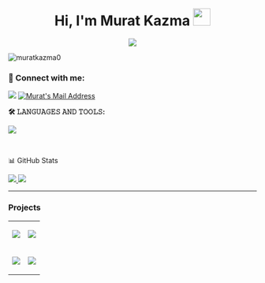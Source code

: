 <h1 align="center">Hi, I'm Murat Kazma <img src="https://media.giphy.com/media/hvRJCLFzcasrR4ia7z/giphy.gif" width="35"> </h1>
<p align="center">
 <a href="https://github.com/muratkazma0">
  <img src="https://readme-typing-svg.herokuapp.com?color=%23007BFF&lines=Web+Developer&center=true&width=500&height=50">
</a>

</p>
<p align="left"> <img src="https://komarev.com/ghpvc/?username=muratkazma0&label=Profile%20views&color=0eb419&style=flat" alt="muratkazma0" /> </p>

### 📩 Connect with me:
  <a href="https://www.linkedin.com/in/murat-kazma/" target="_blank"><img src="https://img.shields.io/badge/LinkedIn-0077B5?style=for-the-badge&logo=linkedin&logoColor=white" target="_blank"></a>
  <a href="mailto:muratkazma.dev@gmail.com" target="_blank" rel="nofollow"><img alt="Murat's Mail Address" src="https://img.shields.io/badge/Gmail-D14836?style=for-the-badge&logo=gmail&logoColor=white" /></a>

**🛠 𝙻𝙰𝙽𝙶𝚄𝙰𝙶𝙴𝚂 𝙰𝙽𝙳 𝚃𝙾𝙾𝙻𝚂:**  
<p align="left">
<a href="https://skillicons.dev">
   <img src="https://skillicons.dev/icons?i=html,css,js,react,tailwind,nodejs,mongodb,mysql,git,vscode,python,postman&perline=6"/>
  </a>
</p>
<br>

📊 GitHub Stats

<p align="left">
  <a href="https://github.com/muratkazma0" target="_blank">
    <img src="https://github-readme-stats.vercel.app/api?username=muratkazma0&count_private=true&show_icons=true&theme=tokyonight">
  </a>
  <a href="https://github.com/muratkazma0?tab=repositories" target="_blank">
    <img src="https://github-readme-stats.vercel.app/api/top-langs/?username=muratkazma0&hide=python&layout=compact&show_icons=true&theme=tokyonight">
  </a>
</p>

---
### Projects
<table >
    <tr>
        <td>
            <p>
                <a href="https://github.com/muratkazma0/GitHub-Follower-Scraper" target="_blank">
                    <img src="https://github-readme-stats.vercel.app/api/pin/?username=muratkazma0&repo=GitHub-Follower-Scraper&layout=compact&show_icons=true&theme=tokyonight">
                </a>
            </p>
        </td>
        <td>
            <p>
                <a href="https://github.com/muratkazma0/NETWORK-ATTACK-SIMULATION-WANNACRY-RANSOMWARE-ATTACK" target="_blank">
                    <img src="https://github-readme-stats.vercel.app/api/pin/?username=muratkazma0&repo=NETWORK-ATTACK-SIMULATION-WANNACRY-RANSOMWARE-ATTACK&layout=compact&show_icons=true&theme=tokyonight">
                </a>
            </p>
        </td>
    </tr>
    <tr>
        <td>
            <p>
                <a href="https://github.com/muratkazma0/Python-REST-API-Project" target="_blank">
                    <img src="https://github-readme-stats.vercel.app/api/pin/?username=muratkazma0&repo=Python-REST-API-Project&layout=compact&show_icons=true&theme=tokyonight">
                </a>
            </p>
        </td>
        <td>
            <p>
                <a href="https://github.com/muratkazma0/Yabanci-Dil-Kurs-Yonetim-Sistemi" target="_blank">
                    <img src="https://github-readme-stats.vercel.app/api/pin/?username=muratkazma0&repo=Yabanci-Dil-Kurs-Yonetim-Sistemi&layout=compact&show_icons=true&theme=tokyonight">
                </a>
            </p>
        </td>
    </tr>
</table>
